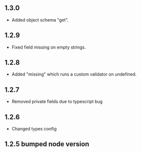 ## 1.3.0

- Added object schema "get".

## 1.2.9

- Fixed field missing on empty strings.

## 1.2.8

- Added "missing" which runs a custom validator on undefined.

## 1.2.7

- Removed private fields due to typescript bug

## 1.2.6

- Changed types config

## 1.2.5 bumped node version
